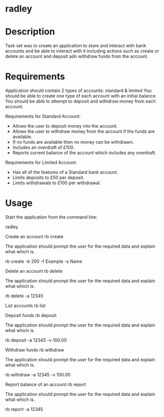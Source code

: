 # radley

# Description
Task set was to create an application to store and interact with bank accounts and be able to 
interact with it including actions such as create or delete an account and deposit adn withdraw
funds from the account.

# Requirements
Application should contain 2 types of accounts: standard & limited
You should be able to create one type of each account with an initial balance.
You should be able to attempt to deposit and withdraw money from each account.

Requirements for Standard Account:
- Allows the user to deposit money into the account.
- Allows the user to withdraw money from the account if the funds are available.
- If no funds are available then no money can be withdrawn.
- Includes an overdraft of £100.
- Reports current balance of the account which includes any overdraft.

Requirements for Limited Account:
- Has all of the features of a Standard bank account.
- Limits deposits to £50 per deposit.
- Limits withdrawals to £100 per withdrawal.

# Usage

Start the application from the command line:

radley

Create an account
rb create

  The application should prompt the user for the required data and explain what which is.
  
  rb create -b 200 -f Example -s Name

Delete an account
rb delete

  The application should prompt the user for the required data and explain what which is.
  
  rb delete -a 12345
  
List accounts
rb list
 
Deposit funds
rb deposit
 
  The application should prompt the user for the required data and explain what which is.
  
  rb deposit -a 12345 -v 100.00
  
 Withdraw funds
 rb withdraw
 
  The application should prompt the user for the required data and explain what which is.
  
  rb withdraw -a 12345 -v 100.00
  
Report balance of an account
rb report

  The application should prompt the user for the required data and explain what which is.
  
  rb report -a 12345
